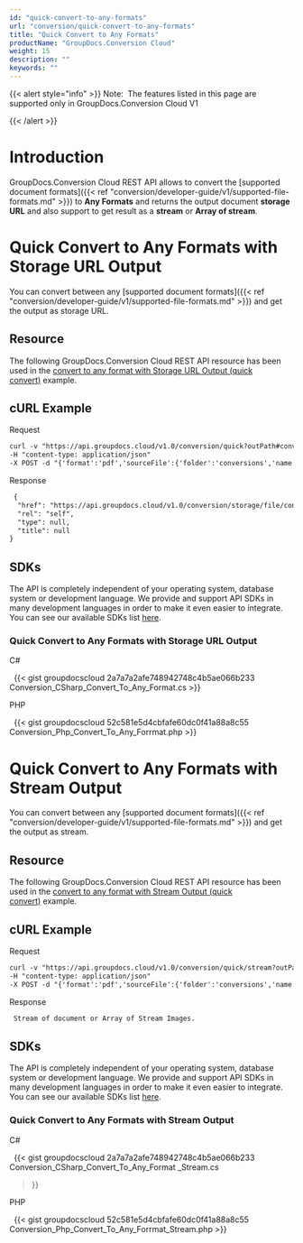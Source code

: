 ```yaml
---
id: "quick-convert-to-any-formats"
url: "conversion/quick-convert-to-any-formats"
title: "Quick Convert to Any Formats"
productName: "GroupDocs.Conversion Cloud"
weight: 15
description: ""
keywords: ""
---
```


{{< alert style="info" >}}
Note:  The features listed in this page are supported only in GroupDocs.Conversion Cloud V1

{{< /alert >}}










# Introduction #

GroupDocs.Conversion Cloud REST API allows to convert the [supported document formats]({{< ref "conversion/developer-guide/v1/supported-file-formats.md" >}}) to  **Any Formats** and returns the output document **storage URL** and also support to get result as a **stream** or **Array of stream**.

# Quick Convert to Any Formats with Storage URL Output #

You can convert between any [supported document formats]({{< ref "conversion/developer-guide/v1/supported-file-formats.md" >}}) and get the output as storage URL.

## Resource ##

The following GroupDocs.Conversion Cloud REST API resource has been used in the [convert to any format with Storage URL Output (quick convert)](https://apireference.groupdocs.cloud/conversion/#!/QuickConversion/QuickConvert) example.

## cURL Example ##





 Request

```html
curl -v "https://api.groupdocs.cloud/v1.0/conversion/quick?outPath#conversions%2F&#x26;appsid#XXXX&#x26;signature#XXX-XX" 
-H "content-type: application/json" 
-X POST -d "{'format':'pdf','sourceFile':{'folder':'conversions','name':'sample.docx'}}"
```




 Response

```html
 {
  "href": "https://api.groupdocs.cloud/v1.0/conversion/storage/file/conversions/sample.pdf",
  "rel": "self",
  "type": null,
  "title": null
}
```






## SDKs ##

The API is completely independent of your operating system, database system or development language. We provide and support API SDKs in many development languages in order to make it even easier to integrate. You can see our available SDKs list [here](https://github.com/groupdocs-conversion-cloud).

### Quick Convert to Any Formats with Storage URL Output ###





 C#



 
{{< gist groupdocscloud 2a7a7a2afe748942748c4b5ae066b233 Conversion_CSharp_Convert_To_Any_Format.cs >}}







 PHP



 
{{< gist groupdocscloud 52c581e5d4cbfafe60dc0f41a88a8c55 Conversion_Php_Convert_To_Any_Forrmat.php >}}









# Quick Convert to Any Formats with Stream Output #

You can convert between any [supported document formats]({{< ref "conversion/developer-guide/v1/supported-file-formats.md" >}}) and get the output as stream.

## Resource ##

The following GroupDocs.Conversion Cloud REST API resource has been used in the [convert to any format with Stream Output (quick convert)](https://apireference.groupdocs.cloud/conversion/#!/QuickConversion/QuickConvertToStream) example.

## cURL Example ##





 Request

```html
curl -v "https://api.groupdocs.cloud/v1.0/conversion/quick/stream?outPath#conversions%2F&#x26;appsid#XXXX&#x26;signature#XXX-XX" 
-H "content-type: application/json" 
-X POST -d "{'format':'pdf','sourceFile':{'folder':'conversions','name':'sample.docx'}}"
```




 Response

```html
 Stream of document or Array of Stream Images.
```






## SDKs ##

The API is completely independent of your operating system, database system or development language. We provide and support API SDKs in many development languages in order to make it even easier to integrate. You can see our available SDKs list [here](https://github.com/groupdocs-conversion-cloud).

### Quick Convert to Any Formats with Stream Output ###





 C#



 
{{< gist groupdocscloud 2a7a7a2afe748942748c4b5ae066b233 Conversion_CSharp_Convert_To_Any_Format _Stream.cs
 >}}







 PHP



 
{{< gist groupdocscloud 52c581e5d4cbfafe60dc0f41a88a8c55 Conversion_Php_Convert_To_Any_Forrmat_Stream.php >}}






